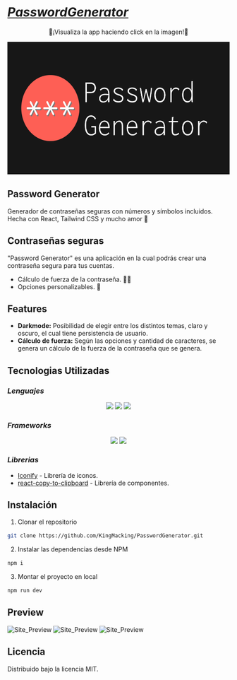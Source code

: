 # [_**PasswordGenerator**_](https://passwordgenerator-km.netlify.app "Live app")

<p align='center'>
    🔐¡Visualiza la app haciendo click en la imagen!🔐
</p>
<p align='center'>
    <a href="https://passwordgenerator-km.netlify.app"><img height="300"src="https://raw.githubusercontent.com/KingMacking/PasswordGenerator/master/src/assets/banner.png"></a>
</p>

## Password Generator
Generador de contraseñas seguras con números y símbolos incluidos.
Hecha con React, Tailwind CSS y mucho amor 💜


## Contraseñas seguras

"Password Generator" es una aplicación en la cual podrás crear una contraseña segura para tus cuentas.

- Cálculo de fuerza de la contraseña. 💪🏻
- Opciones personalizables. 🔏

## Features

- **Darkmode:** Posibilidad de elegir entre los distintos temas, claro y oscuro, el cual tiene persistencia de usuario.
- **Cálculo de fuerza:** Según las opciones y cantidad de caracteres, se genera un cálculo de la fuerza de la contraseña que se genera.

## Tecnologias Utilizadas
### _Lenguajes_
<p align='center'>
    <img height="30"src="https://img.shields.io/badge/html5-%23E34F26.svg?style=for-the-badge&logo=html5&logoColor=white">
    <img height="30"src="https://img.shields.io/badge/css3-%231572B6.svg?style=for-the-badge&logo=css3&logoColor=white">
    <img height="30"src="https://img.shields.io/badge/javascript-%23323330.svg?style=for-the-badge&logo=javascript&logoColor=%23F7DF1E">
</p>

### _Frameworks_
<p align='center'>
    <img height="30"src="https://img.shields.io/badge/react-%2320232a.svg?style=for-the-badge&logo=react&logoColor=%2361DAFB">
    <img height="30"src="https://img.shields.io/badge/tailwindcss-%2338B2AC.svg?style=for-the-badge&logo=tailwind-css&logoColor=%23FFFFFF)">
</p>

### _Librerias_

- [Iconify] - Librería de iconos.
- [react-copy-to-clipboard] - Librería de componentes.


## Instalación
1. Clonar el repositorio
```sh
git clone https://github.com/KingMacking/PasswordGenerator.git
```
2. Instalar las dependencias desde NPM
```sh
npm i
```
3. Montar el proyecto en local
```sh
npm run dev
```
## Preview

![Site_Preview](https://imgur.com/zERaV6w.png "Site preview")
![Site_Preview](https://imgur.com/WDCSYww.png "Site preview")
![Site_Preview](https://imgur.com/JQcbgSQ.png "Site preview")

## Licencia
Distribuido bajo la licencia MIT.


[Iconify]: <https://icon-sets.iconify.design>
[react-copy-to-clipboard]: <https://www.npmjs.com/package/react-copy-to-clipboard>